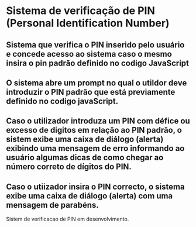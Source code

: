 #  Sistema de verificação de PIN (Personal Identification Number)


##  Sistema que verifica o PIN inserido pelo usuário e concede acesso ao sistema caso o mesmo insira o pin padrão definido no codigo JavaScript

##  O sistema abre um prompt no qual o utildor deve introduzir o PIN padrão que está previamente definido no codigo javaScript. 

## Caso o utilizador introduza um PIN com défice ou excesso de digitos em relação ao PIN padrão, o sistem exibe uma caixa de diálogo (alerta) exibindo uma mensagem de erro informando ao usuário algumas dicas de como chegar ao número correto de dígitos do PIN.

## Caso o utiizador insira o PIN correcto,  o sistema exibe uma caixa de diálogo (alerta) com uma mensagem de parabéns.


Sistem de verificacao de PIN em desenvolvimento.
